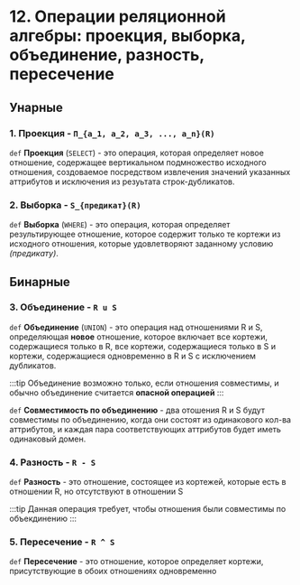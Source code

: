 # 12. Операции реляционной алгебры: проекция, выборка, объединение, разность, пересечение

## Унарные

### 1. Проекция - `П_{a_1, a_2, a_3, ..., a_n}(R)`

`def` **Проекция** (`SELECT`) - это операция, которая определяет новое отношение, содержащее вертикальном подмножество исходного отношения, создоваемое посредством извлечения значений указанных аттрибутов и исключения из резуьтата строк-дубликатов.

### 2. Выборка - `S_{предикат}(R)`

`def` **Выборка** (`WHERE`) - это операция, которая определяет результирующее отношение, которое содержит только те кортежи из исходного отношения, которые удовлетворяют заданному условию _(предикату)_.

## Бинарные

### 3. Объединение - `R u S`

`def` **Объединение** (`UNION`) - это операция над отношениями R и S, определяющая **новое** отношение, которое включает все кортежи, содержащиеся только в R, все кортежи, содержащиеся только в S и кортежи, содержащиеся одновременно в R и S с исключением дубликатов.

:::tip
Объединение возможно только, если отношения совместимы, и обычно объединение считается **опасной операцией**
:::

`def` **Совместимость по объединению** - два отошения R и S будут совместимы по объединению, когда они состоят из одинакового кол-ва аттрибутов, и каждая пара соответствующих аттрибутов будет иметь одинаковый домен.

### 4. Разность - `R - S`

`def` **Разность** - это отношение, состоящее из кортежей, которые есть в отношении R, но отсутствуют в отношении S

:::tip
Данная операция требует, чтобы отношения были совместимы по объекдинению
:::

### 5. Пересечение - `R ^ S`

`def` **Пересечение** - это отношение, которое определяет кортежи, присутствующие в обоих отношениях одновременно

